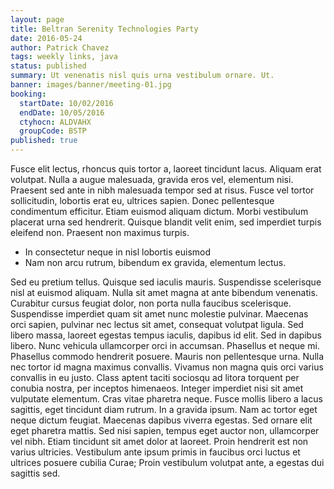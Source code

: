 ```yaml
---
layout: page
title: Beltran Serenity Technologies Party
date: 2016-05-24
author: Patrick Chavez
tags: weekly links, java
status: published
summary: Ut venenatis nisl quis urna vestibulum ornare. Ut.
banner: images/banner/meeting-01.jpg
booking:
  startDate: 10/02/2016
  endDate: 10/05/2016
  ctyhocn: ALDVAHX
  groupCode: BSTP
published: true
---
```

Fusce elit lectus, rhoncus quis tortor a, laoreet tincidunt lacus. Aliquam erat volutpat. Nulla a augue malesuada, gravida eros vel, elementum nisi. Praesent sed ante in nibh malesuada tempor sed at risus. Fusce vel tortor sollicitudin, lobortis erat eu, ultrices sapien. Donec pellentesque condimentum efficitur. Etiam euismod aliquam dictum. Morbi vestibulum placerat urna sed hendrerit. Quisque blandit velit enim, sed imperdiet turpis eleifend non. Praesent non maximus turpis.

* In consectetur neque in nisl lobortis euismod
* Nam non arcu rutrum, bibendum ex gravida, elementum lectus.

Sed eu pretium tellus. Quisque sed iaculis mauris. Suspendisse scelerisque nisl at euismod aliquam. Nulla sit amet magna at ante bibendum venenatis. Curabitur cursus feugiat dolor, non porta nulla faucibus scelerisque. Suspendisse imperdiet quam sit amet nunc molestie pulvinar. Maecenas orci sapien, pulvinar nec lectus sit amet, consequat volutpat ligula. Sed libero massa, laoreet egestas tempus iaculis, dapibus id elit. Sed in dapibus libero. Nunc vehicula ullamcorper orci in accumsan. Phasellus et neque mi. Phasellus commodo hendrerit posuere.
Mauris non pellentesque urna. Nulla nec tortor id magna maximus convallis. Vivamus non magna quis orci varius convallis in eu justo. Class aptent taciti sociosqu ad litora torquent per conubia nostra, per inceptos himenaeos. Integer imperdiet nisi sit amet vulputate elementum. Cras vitae pharetra neque. Fusce mollis libero a lacus sagittis, eget tincidunt diam rutrum. In a gravida ipsum. Nam ac tortor eget neque dictum feugiat. Maecenas dapibus viverra egestas. Sed ornare elit eget pharetra mattis. Sed nisi sapien, tempus eget auctor non, ullamcorper vel nibh. Etiam tincidunt sit amet dolor at laoreet. Proin hendrerit est non varius ultricies. Vestibulum ante ipsum primis in faucibus orci luctus et ultrices posuere cubilia Curae; Proin vestibulum volutpat ante, a egestas dui sagittis sed.
